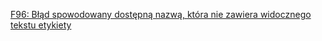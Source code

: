 [F96: Błąd spowodowany dostępną nazwą, która nie zawiera widocznego tekstu etykiety](https://www.w3.org/WAI/WCAG22/Techniques/failures/F96)